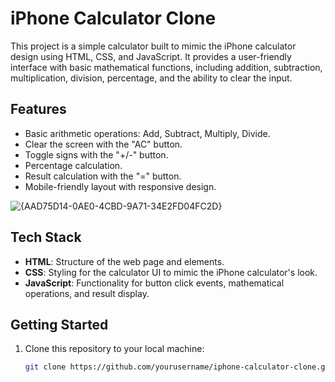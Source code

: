 # iPhone Calculator Clone

This project is a simple calculator built to mimic the iPhone calculator design using HTML, CSS, and JavaScript. It provides a user-friendly interface with basic mathematical functions, including addition, subtraction, multiplication, division, percentage, and the ability to clear the input.

## Features

- Basic arithmetic operations: Add, Subtract, Multiply, Divide.
- Clear the screen with the "AC" button.
- Toggle signs with the "+/-" button.
- Percentage calculation.
- Result calculation with the "=" button.
- Mobile-friendly layout with responsive design.

![{AAD75D14-0AE0-4CBD-9A71-34E2FD04FC2D}](https://github.com/user-attachments/assets/6469c668-3a1a-4afa-a7b0-185dbaf14925)


## Tech Stack

- **HTML**: Structure of the web page and elements.
- **CSS**: Styling for the calculator UI to mimic the iPhone calculator's look.
- **JavaScript**: Functionality for button click events, mathematical operations, and result display.

## Getting Started

1. Clone this repository to your local machine:

   ```bash
   git clone https://github.com/yourusername/iphone-calculator-clone.git

